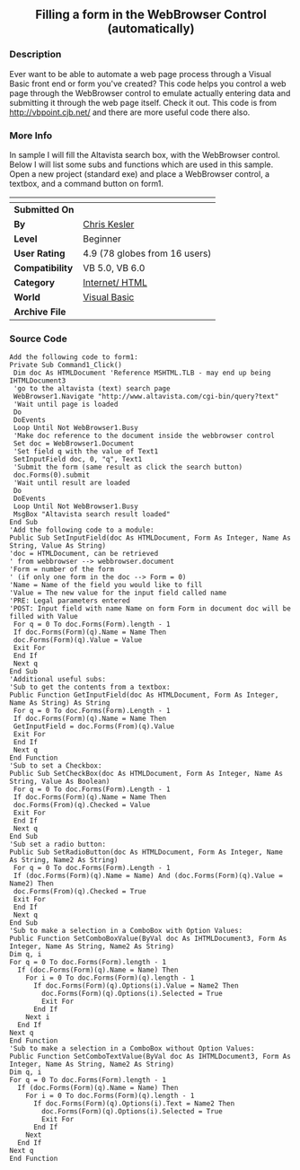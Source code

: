 ﻿<div align="center">

## Filling a form in the WebBrowser Control \(automatically\)


</div>

### Description

Ever want to be able to automate a web page process through a Visual Basic front end or form you've created? This code helps you control a web page through the WebBrowser control to emulate actually entering data and submitting it through the web page itself. Check it out. This code is from http://vbpoint.cjb.net/ and there are more useful code there also.
 
### More Info
 
In sample I will fill the Altavista search box, with the WebBrowser control. Below I will list some subs and functions which are used in this sample. Open a new project (standard exe) and place a WebBrowser control, a textbox, and a command button on form1.


<span>             |<span>
---                |---
**Submitted On**   |
**By**             |[Chris Kesler](https://github.com/Planet-Source-Code/PSCIndex/blob/master/ByAuthor/chris-kesler.md)
**Level**          |Beginner
**User Rating**    |4.9 (78 globes from 16 users)
**Compatibility**  |VB 5\.0, VB 6\.0
**Category**       |[Internet/ HTML](https://github.com/Planet-Source-Code/PSCIndex/blob/master/ByCategory/internet-html__1-34.md)
**World**          |[Visual Basic](https://github.com/Planet-Source-Code/PSCIndex/blob/master/ByWorld/visual-basic.md)
**Archive File**   |[](https://github.com/Planet-Source-Code/chris-kesler-filling-a-form-in-the-webbrowser-control-automatically__1-13439/archive/master.zip)





### Source Code

```
Add the following code to form1:
Private Sub Command1_Click()
 Dim doc As HTMLDocument 'Reference MSHTML.TLB - may end up being IHTMLDocument3
 'go to the altavista (text) search page
 WebBrowser1.Navigate "http://www.altavista.com/cgi-bin/query?text"
 'Wait until page is loaded
 Do
 DoEvents
 Loop Until Not WebBrowser1.Busy
 'Make doc reference to the document inside the webbrowser control
 Set doc = WebBrowser1.Document
 'Set field q with the value of Text1
 SetInputField doc, 0, "q", Text1
 'Submit the form (same result as click the search button)
 doc.Forms(0).submit
 'Wait until result are loaded
 Do
 DoEvents
 Loop Until Not WebBrowser1.Busy
 MsgBox "Altavista search result loaded"
End Sub
'Add the following code to a module:
Public Sub SetInputField(doc As HTMLDocument, Form As Integer, Name As String, Value As String)
'doc = HTMLDocument, can be retrieved
' from webbrowser --> webbrowser.document
'Form = number of the form
' (if only one form in the doc --> Form = 0)
'Name = Name of the field you would like to fill
'Value = The new value for the input field called name
'PRE: Legal parameters entered
'POST: Input field with name Name on form Form in document doc will be filled with Value
 For q = 0 To doc.Forms(Form).length - 1
 If doc.Forms(Form)(q).Name = Name Then
 doc.Forms(Form)(q).Value = Value
 Exit For
 End If
 Next q
End Sub
'Additional useful subs:
'Sub to get the contents from a textbox:
Public Function GetInputField(doc As HTMLDocument, Form As Integer, Name As String) As String
 For q = 0 To doc.Forms(Form).Length - 1
 If doc.Forms(Form)(q).Name = Name Then
 GetInputField = doc.Forms(From)(q).Value
 Exit For
 End If
 Next q
End Function
'Sub to set a Checkbox:
Public Sub SetCheckBox(doc As HTMLDocument, Form As Integer, Name As String, Value As Boolean)
 For q = 0 To doc.Forms(Form).Length - 1
 If doc.Forms(Form)(q).Name = Name Then
 doc.Forms(From)(q).Checked = Value
 Exit For
 End If
 Next q
End Sub
'Sub set a radio button:
Public Sub SetRadioButton(doc As HTMLDocument, Form As Integer, Name As String, Name2 As String)
 For q = 0 To doc.Forms(Form).Length - 1
 If (doc.Forms(Form)(q).Name = Name) And (doc.Forms(Form)(q).Value = Name2) Then
 doc.Forms(From)(q).Checked = True
 Exit For
 End If
 Next q
End Sub
'Sub to make a selection in a ComboBox with Option Values:
Public Function SetComboBoxValue(ByVal doc As IHTMLDocument3, Form As Integer, Name As String, Name2 As String)
Dim q, i
For q = 0 To doc.Forms(Form).length - 1
  If (doc.Forms(Form)(q).Name = Name) Then
    For i = 0 To doc.Forms(Form)(q).length - 1
      If doc.Forms(Form)(q).Options(i).Value = Name2 Then
        doc.Forms(Form)(q).Options(i).Selected = True
        Exit For
      End If
    Next i
  End If
Next q
End Function
'Sub to make a selection in a ComboBox without Option Values:
Public Function SetComboTextValue(ByVal doc As IHTMLDocument3, Form As Integer, Name As String, Name2 As String)
Dim q, i
For q = 0 To doc.Forms(Form).length - 1
  If (doc.Forms(Form)(q).Name = Name) Then
    For i = 0 To doc.Forms(Form)(q).length - 1
      If doc.Forms(Form)(q).Options(i).Text = Name2 Then
        doc.Forms(Form)(q).Options(i).Selected = True
        Exit For
      End If
    Next
  End If
Next q
End Function
```

